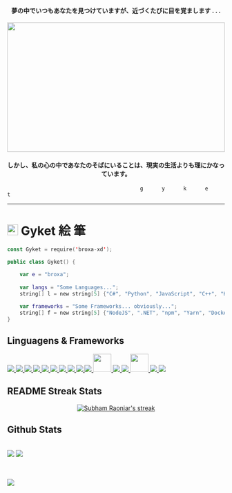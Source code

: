 <h4 align="center">夢の中でいつもあなたを見つけていますが、近づくたびに目を覚まします . . .</h4>
<a href="#"><img width="100%" height="300" src="https://c.tenor.com/jV6lsvAj1TIAAAAd/tokyo-city-aesthetic.gif" height="175px"/></a>
<h4 align="center">しかし、私の心の中であなたのそばにいることは、現実の生活よりも理にかなっています。</h4>

~~~
                                           g      y      k      e      t
~~~

---

# <img width="25" height="25" src="https://avatars.githubusercontent.com/u/90540827?s=48&v=4"> Gyket 絵 筆

~~~kotlin
const Gyket = require('broxa-xd');

public class Gyket() {

    var e = "broxa";
 
    var langs = "Some Languages...";
    string[] l = new string[5] {"C#", "Python", "JavaScript", "C++", "HTML/CSS", "TypeScript", "Kotlin", "Lua", "MySQL"};
    
    var frameworks = "Some Frameworks... obviously...";
    string[] f = new string[5] {"NodeJS", ".NET", "npm", "Yarn", "Docker", "Angular", "React", "Vue", "Next.Js", "CMake"};
}
~~~

## Linguagens & Frameworks

<p align="left"> 
    <a href="https://www.python.org" target="_blank"> <img src="https://img.icons8.com/color/48/000000/python--v1.png"/> </a>
    <a href="https://www.javascript.com" target="_blank"> <img src="https://img.icons8.com/color/48/000000/javascript.png"/> </a>
    <a href="https://docs.microsoft.com/en-us/dotnet/csharp/" target="_blank"> <img src="https://img.icons8.com/color/48/000000/c-sharp-logo.png"/> </a>
    <a href="https://www.w3schools.com/html/" target="_blank"> <img src="https://img.icons8.com/color/48/000000/html-5.png"/> </a>
    <a href="https://www.w3schools.com/css/" target="_blank"> <img src="https://img.icons8.com/color/48/000000/css3.png"/> </a>
    <a href="https://www.typescriptlang.org" target="_blank"> <img src="https://img.icons8.com/color/48/000000/typescript.png"/> </a>
    <a href="https://nodejs.org/en/" target="_blank"> <img src="https://img.icons8.com/color/48/000000/nodejs.png"/> </a>
    <a href="https://getbootstrap.com" target="_blank"> <img src="https://img.icons8.com/color/48/000000/bootstrap.png"/> </a>
    <a href="https://reactjs.org" target="_blank"> <img src="https://img.icons8.com/color/48/000000/react-native.png"/> </a>
    <a href="https://www.npmjs.com" target="_blank"> <img src="https://img.icons8.com/color/48/000000/npm.png"/> </a>
    <a href="https://yarnpkg.com" target="_blank"> <img src="https://seeklogo.com/images/Y/yarn-logo-F5E7A65FA2-seeklogo.com.png" width="42" height="42"/> </a>
    <a href="https://git-scm.com" target="_blank"> <img src="https://img.icons8.com/color/48/000000/git.png"/> </a>
    <a href="https://angular.io" target="_blank"> <img src="https://img.icons8.com/color/48/000000/angularjs.png"/> </a>
    <a href="https://nextjs.org" target="_blank"> <img src="https://raw.githubusercontent.com/samfromaway/samfromaway/master/.github/images/nextjs.png" width="42" height="42"/> </a>
    <a href="https://unity.com" target="_blank"> <img src="https://img.icons8.com/fluency/48/000000/unity.png"/> </a>
    <a href="https://vuejs.org" target="_blank"> <img src="https://img.icons8.com/color/48/000000/vue-js.png"/> </a>
</p>

## README Streak Stats

<p align="center">
    <a href="https://github.com/SubhamRaoniar28/github-readme-streak-stats">
        <img title="Gyket Streak Stats" alt="Subham Raoniar's streak" src="https://github-readme-streak-stats.herokuapp.com/?user=gyket&theme=nightowl&hide_border=true&stroke=0000&background=0D1117"/>
    </a>
</p>

## Github Stats

  <br>
    <a href="https://github.com/SubhamRaoniar28/github-readme-stats"><img src="https://github-readme-stats.vercel.app/api?username=gyket&show_icons=true&count_private=true&theme=nightowl&hide_border=true&bg_color=0D1117" /></a>
  <a href="https://github.com/SubhamRaoniar28/github-readme-stats"><img src="https://github-readme-stats.vercel.app/api/top-langs/?username=gyket&langs_count=8&count_private=true&layout=compact&theme=nightowl&hide_border=true&bg_color=0D1117" /></a>
  <br/>


<br/>
<br/>

<a href="https://github.com/SubhamRaoniar28/github-readme-activity-graph"><img src="https://activity-graph.herokuapp.com/graph?username=gyket&bg_color=0D1117&color=A97EC8&line=52006E&point=FF00AA&hide_border=true" /></a>

<br/>
<br/>
